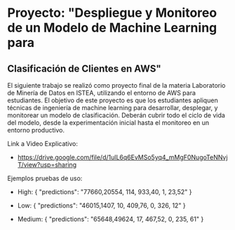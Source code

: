 # Proyecto: "Despliegue y Monitoreo de un Modelo de Machine Learning para
Clasificación de Clientes en AWS" 
---

El siguiente trabajo se realizó como proyecto final de la materia Laboratorio de Minería de Datos en ISTEA, utilizando el entorno de AWS para estudiantes. 
El objetivo de este proyecto es que los estudiantes apliquen técnicas de ingeniería de machine learning para desarrollar, desplegar, 
y monitorear un modelo de clasificación. Deberán cubrir todo el ciclo de vida del modelo, desde la experimentación
inicial hasta el monitoreo en un entorno productivo.

Link a Video Explicativo:
- https://drive.google.com/file/d/1ulL6q6EvMSo5yq4_mMgF0NugoTeNNvjT/view?usp=sharing 

Ejemplos pruebas de uso:

- High: { "predictions": "77660,20554, 114, 933,40, 1, 23,52" }

- Low: { "predictions": "46015,1407, 10, 409,76, 0, 326, 12" }

- Medium: { "predictions": "65648,49624, 17, 467,52, 0, 235, 61" }

